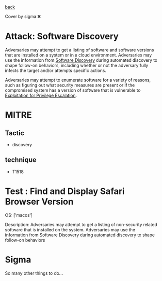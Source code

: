 [back](../index.md)

Cover by sigma :x: 

# Attack: Software Discovery

 Adversaries may attempt to get a listing of software and software versions that are installed on a system or in a cloud environment. Adversaries may use the information from [Software Discovery](https://attack.mitre.org/techniques/T1518) during automated discovery to shape follow-on behaviors, including whether or not the adversary fully infects the target and/or attempts specific actions.

Adversaries may attempt to enumerate software for a variety of reasons, such as figuring out what security measures are present or if the compromised system has a version of software that is vulnerable to [Exploitation for Privilege Escalation](https://attack.mitre.org/techniques/T1068).

# MITRE
## Tactic
  - discovery

## technique
  - T1518

# Test : Find and Display Safari Browser Version

OS: ['macos']

Description: Adversaries may attempt to get a listing of non-security related software that is installed on the system. Adversaries may use the information from Software Discovery during automated discovery to shape follow-on behaviors


# Sigma

 So many other things to do...
